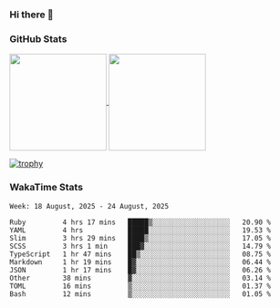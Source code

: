 ### Hi there 👋

### GitHub Stats

<a href="https://github.com/anuraghazra/github-readme-stats">
  <img align="center" height="170px" src="https://github-readme-stats.vercel.app/api/top-langs/?username=tksfjt1024&layout=compact&count_private=true&show_icons=true&show_icons=true&theme=graywhite" />
</a>
<a href="https://github.com/anuraghazra/github-readme-stats">
  <img align="center" height="170px" src="https://github-readme-stats.vercel.app/api?username=tksfjt1024&count_private=true&show_icons=true&show_icons=true&theme=graywhite" />
</a>

[![trophy](https://github-profile-trophy.vercel.app/?username=tksfjt1024)](https://github.com/ryo-ma/github-profile-trophy)

### WakaTime Stats

<!--START_SECTION:waka-->
```text
Week: 18 August, 2025 - 24 August, 2025

Ruby         4 hrs 17 mins   █████▒░░░░░░░░░░░░░░░░░░░   20.90 % 
YAML         4 hrs           █████░░░░░░░░░░░░░░░░░░░░   19.53 % 
Slim         3 hrs 29 mins   ████▒░░░░░░░░░░░░░░░░░░░░   17.05 % 
SCSS         3 hrs 1 min     ███▓░░░░░░░░░░░░░░░░░░░░░   14.79 % 
TypeScript   1 hr 47 mins    ██▒░░░░░░░░░░░░░░░░░░░░░░   08.75 % 
Markdown     1 hr 19 mins    █▓░░░░░░░░░░░░░░░░░░░░░░░   06.44 % 
JSON         1 hr 17 mins    █▓░░░░░░░░░░░░░░░░░░░░░░░   06.26 % 
Other        38 mins         ▓░░░░░░░░░░░░░░░░░░░░░░░░   03.14 % 
TOML         16 mins         ▒░░░░░░░░░░░░░░░░░░░░░░░░   01.37 % 
Bash         12 mins         ▒░░░░░░░░░░░░░░░░░░░░░░░░   01.05 % 
```
<!--END_SECTION:waka-->
